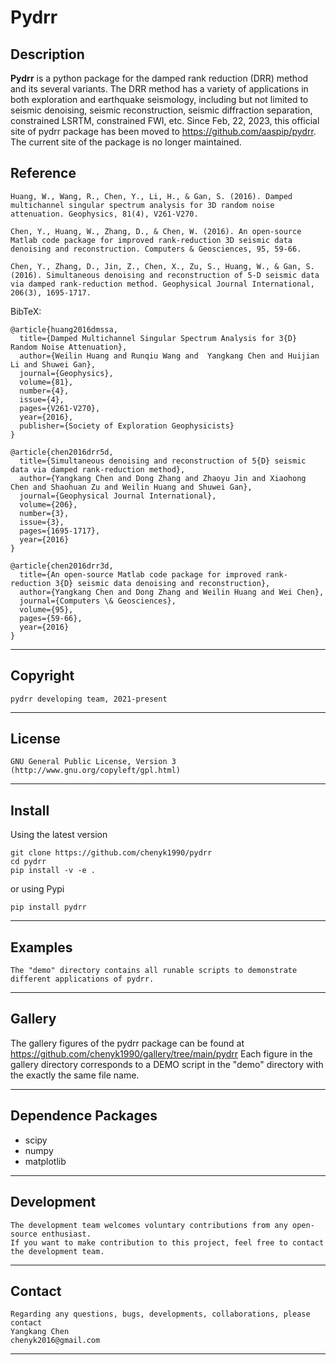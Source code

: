 **Pydrr**
======

## Description

**Pydrr** is a python package for the damped rank reduction (DRR) method and its several variants. The DRR method has a variety of applications in both exploration and earthquake seismology, including but not limited to seismic denoising, seismic reconstruction, seismic diffraction separation, constrained LSRTM, constrained FWI, etc. Since Feb, 22, 2023, this official site of pydrr package has been moved to https://github.com/aaspip/pydrr. The current site of the package is no longer maintained.

## Reference
    Huang, W., Wang, R., Chen, Y., Li, H., & Gan, S. (2016). Damped multichannel singular spectrum analysis for 3D random noise attenuation. Geophysics, 81(4), V261-V270.

    Chen, Y., Huang, W., Zhang, D., & Chen, W. (2016). An open-source Matlab code package for improved rank-reduction 3D seismic data denoising and reconstruction. Computers & Geosciences, 95, 59-66.
    
    Chen, Y., Zhang, D., Jin, Z., Chen, X., Zu, S., Huang, W., & Gan, S. (2016). Simultaneous denoising and reconstruction of 5-D seismic data via damped rank-reduction method. Geophysical Journal International, 206(3), 1695-1717.
    
BibTeX:

	@article{huang2016dmssa,
	  title={Damped Multichannel Singular Spectrum Analysis for 3{D} Random Noise Attenuation},
	  author={Weilin Huang and Runqiu Wang and  Yangkang Chen and Huijian Li and Shuwei Gan},
	  journal={Geophysics},
	  volume={81},
	  number={4},
	  issue={4},
	  pages={V261-V270},
	  year={2016},
	  publisher={Society of Exploration Geophysicists}
	}

	@article{chen2016drr5d,
	  title={Simultaneous denoising and reconstruction of 5{D} seismic data via damped rank-reduction method},
	  author={Yangkang Chen and Dong Zhang and Zhaoyu Jin and Xiaohong Chen and Shaohuan Zu and Weilin Huang and Shuwei Gan},
	  journal={Geophysical Journal International},
	  volume={206},
	  number={3},
	  issue={3},
	  pages={1695-1717},
	  year={2016}
	}
	
	@article{chen2016drr3d,
	  title={An open-source Matlab code package for improved rank-reduction 3{D} seismic data denoising and reconstruction},
	  author={Yangkang Chen and Dong Zhang and Weilin Huang and Wei Chen},
	  journal={Computers \& Geosciences},
	  volume={95},
	  pages={59-66},
	  year={2016}
	}

-----------
## Copyright
    pydrr developing team, 2021-present
-----------

## License
    GNU General Public License, Version 3
    (http://www.gnu.org/copyleft/gpl.html)   

-----------

## Install
Using the latest version

    git clone https://github.com/chenyk1990/pydrr
    cd pydrr
    pip install -v -e .
or using Pypi

    pip install pydrr

-----------
## Examples
    The "demo" directory contains all runable scripts to demonstrate different applications of pydrr. 
    
-----------
## Gallery
The gallery figures of the pydrr package can be found at
    https://github.com/chenyk1990/gallery/tree/main/pydrr
Each figure in the gallery directory corresponds to a DEMO script in the "demo" directory with the exactly the same file name.

-----------
## Dependence Packages
* scipy 
* numpy 
* matplotlib

-----------
## Development
    The development team welcomes voluntary contributions from any open-source enthusiast. 
    If you want to make contribution to this project, feel free to contact the development team. 

-----------
## Contact
    Regarding any questions, bugs, developments, collaborations, please contact  
    Yangkang Chen
    chenyk2016@gmail.com

-----------


